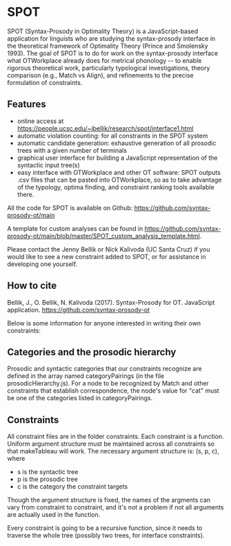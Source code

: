 SPOT
====

SPOT (Syntax-Prosody in Optimality Theory) is a JavaScript-based application for linguists who are studying the syntax-prosody interface in the theoretical framework of Optimality Theory (Prince and Smolensky 1993). The goal of SPOT is to do for work on the syntax-prosody interface what OTWorkplace already does for metrical phonology -- to enable rigorous theoretical work, particularly typological investigations, theory comparison (e.g., Match vs Align), and refinements to the precise formulation of constraints. 

Features
--------
* online access at <https://people.ucsc.edu/~jbellik/research/spot/interface1.html>
* automatic violation counting: for all constraints in the SPOT system
* automatic candidate generation: exhaustive generation of all prosodic trees with a given number of terminals
* graphical user interface for building a JavaScript representation of the syntactic input tree(s)
* easy interface with OTWorkplace and other OT software: SPOT outputs .csv files that can be pasted into OTWorkplace, so as to take advantage of the typology, optima finding, and constraint ranking tools available there.

All the code for SPOT is available on Github: https://github.com/syntax-prosody-ot/main

A template for custom analyses can be found in <https://github.com/syntax-prosody-ot/main/blob/master/SPOT_custom_analysis_template.html>.

Please contact the Jenny Bellik or Nick Kalivoda (UC Santa Cruz) if you would like to see a new constraint added to SPOT, or for assistance in developing one yourself.

How to cite
-----------
Bellik, J., O. Bellik, N. Kalivoda (2017). Syntax-Prosody for OT. JavaScript application. <https://github.com/syntax-prosody-ot>




Below is some information for anyone interested in writing their own constraints:

Categories and the prosodic hierarchy
-------------------------------------
Prosodic and syntactic categories that our constraints recognize are defined in the array named categoryPairings (in the file prosodicHierarchy.js). For a node to be recognized by Match and other constraints that establish correspondence, the node's value for "cat" must be one of the categories listed in categoryPairings. 

Constraints
-----------
All constraint files are in the folder constraints. Each constraint is a function. Uniform argument structure must be maintained across all constraints so that makeTableau will work. The necessary argument structure is: (s, p, c), where

* s is the syntactic tree
* p is the prosodic tree
* c is the category the constraint targets

Though the argument structure is fixed, the names of the argments can vary from constraint to constraint, and it's not a problem if not all arguments are actually used in the function.

Every constraint is going to be a recursive function, since it needs to traverse the whole tree (possibly two trees, for interface constraints). 